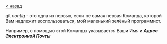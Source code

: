 [< назад](readme.md)

git *config* - это одна из первых, если не самая первая Команда, которой Вам надлежит воспользоваться, мой маленький зелёный программист. 

Например, с помощью этой Команды указывается Ваши Имя и ***Адрес Электронной Почты***